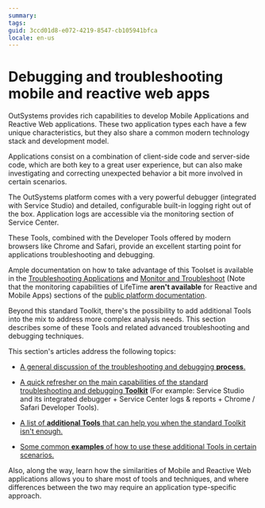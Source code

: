 ```yaml
---
summary:
tags:
guid: 3ccd01d8-e072-4219-8547-cb105941bfca
locale: en-us
---
```


# Debugging and troubleshooting mobile and reactive web apps

OutSystems provides rich capabilities to develop Mobile Applications and Reactive Web applications. These two application types each have a few unique characteristics, but they also share a common modern technology stack and development model. 

Applications consist on a combination of client-side code and server-side code, which are both key to a great user experience, but can also make investigating and correcting unexpected behavior a bit more involved in certain scenarios.

The OutSystems platform comes with a very powerful debugger (integrated with Service Studio) and detailed, configurable built-in logging right out of the box. Application logs are accessible via the monitoring section of Service Center. 

These Tools, combined with the Developer Tools offered by modern browsers like Chrome and Safari, provide an excellent starting point for applications troubleshooting and debugging. 

Ample documentation on how to take advantage of this Toolset is available in the [Troubleshooting Applications](https://success.outsystems.com/Documentation/11/Developing_an_Application/Troubleshooting_Applications) and [Monitor and Troubleshoot](https://success.outsystems.com/Documentation/11/Managing_the_Applications_Lifecycle/Monitor_and_Troubleshoot) (Note that the monitoring capabilities of LifeTime **aren't available** for Reactive and Mobile Apps) sections of the [public platform documentation](https://success.outsystems.com/Documentation/11/New_in_OutSystems_11).

Beyond this standard Toolkit, there's the possibility to add additional Tools into the mix to address more complex analysis needs. This section describes some of these Tools and related advanced troubleshooting and debugging techniques.

This section's articles address the following topics:

* [A general discussion of the troubleshooting and debugging **process**.](troubleshooting-process.md)

* [A quick refresher on the main capabilities of the standard troubleshooting and debugging **Toolkit**](standard-toolkit.md) 
    (For example: Service Studio and its integrated debugger + Service Center logs & reports + Chrome / Safari Developer Tools).

* [A list of **additional Tools** that can help you when the standard Toolkit isn't enough.](extended-toolkit.md)

* [Some common **examples** of how to use these additional Tools in certain scenarios.](debug-examples.md)

Also, along the way, learn how the similarities of Mobile and Reactive Web applications allows you to share most of tools and techniques, and where differences between the two may require an application type-specific approach.
